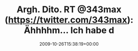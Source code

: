 ---
retweeted: false
source: <a href="http://twitter.com" rel="nofollow">Twitter Web Client</a>
entities:
  hashtags: []
  symbols: []
  user_mentions:
  - name: Max von Webel @343max@chaos.social
    screen_name: 343max
    indices:
    - '15'
    - '22'
    id_str: '2284151'
    id: '2284151'
  urls: []
display_text_range:
- '0'
- '82'
favorite_count: '0'
id_str: '5175516968'
truncated: false
retweet_count: '0'
id: '5175516968'
created_at: Mon Oct 26 15:38:19 +0000 2009
favorited: false
full_text: 'Argh. Dito. RT [@343max](https://twitter.com/343max): Ähhhhm… Ich habe
  da ein Konto … noch. http://bit.ly/2Gzb6f'
lang: de
tags:
- pesos/twitter
date: '2009-10-26T15:38:19+00:00'
src: https://twitter.com/bascht/status/5175516968
original_url: https://twitter.com/bascht/status/5175516968
type: twitter_tweet
text: 'Argh. Dito. RT [@343max](https://twitter.com/343max): Ähhhhm… Ich habe da ein
  Konto … noch. http://bit.ly/2Gzb6f'
title: 'Argh. Dito. RT @343max (https://twitter.com/343max): Ähhhhm… Ich habe d'

---